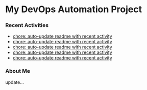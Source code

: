 # My DevOps Automation Project

### Recent Activities
<!-- activity:START -->
- [chore: auto-update readme with recent activity](https://github.com/kaigiii/mybowling-app/commit/8ad6fd39dbd397cc9825a4f1db95ccda5b1d30ec)
- [chore: auto-update readme with recent activity](https://github.com/kaigiii/mybowling-app/commit/9d1a2e15783d2b3a22fb62093089901fd32ada1c)
- [chore: auto-update readme with recent activity](https://github.com/kaigiii/mybowling-app/commit/381b6f87a7d6f5ebb28c7a5e2ac73c47b31b12e8)
- [chore: auto-update readme with recent activity](https://github.com/kaigiii/mybowling-app/commit/4285833d12133b0ec29503af8a4f75120cd4fa56)
- [chore: auto-update readme with recent activity](https://github.com/kaigiii/mybowling-app/commit/9cc31b241e56a383487018f3b7ef2503759b3454)
<!-- activity:END -->

### About Me
<!-- MYLINKS:START -->
<!-- MYLINKS:END -->

update...
